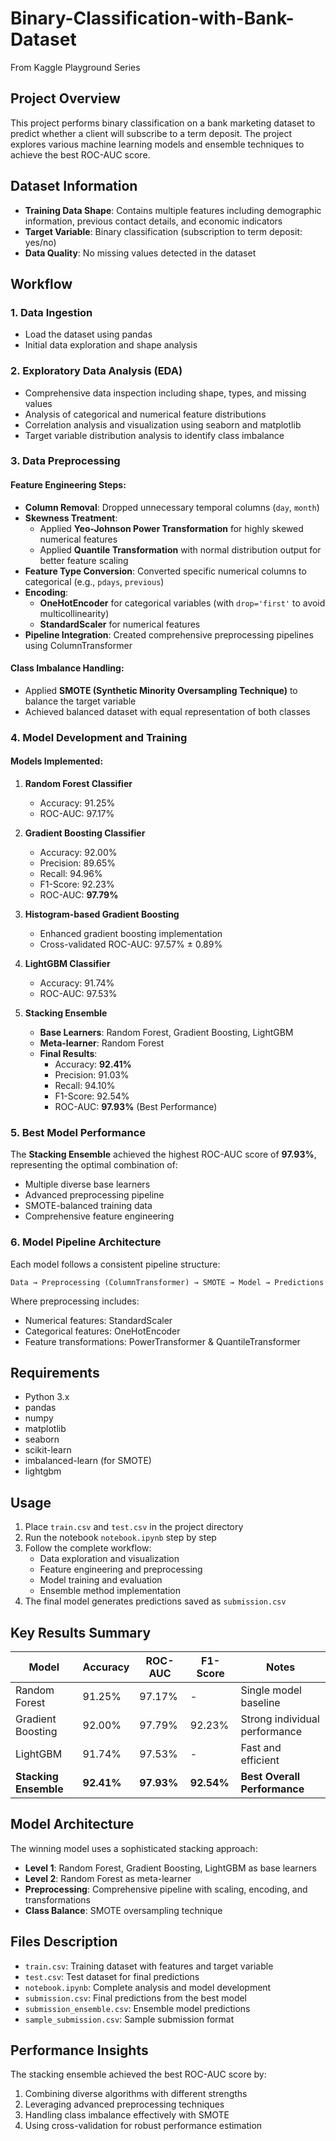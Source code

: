 # Binary-Classification-with-Bank-Dataset

From Kaggle Playground Series

## Project Overview

This project performs binary classification on a bank marketing dataset to predict whether a client will subscribe to a term deposit. The project explores various machine learning models and ensemble techniques to achieve the best ROC-AUC score.

## Dataset Information

- **Training Data Shape**: Contains multiple features including demographic information, previous contact details, and economic indicators
- **Target Variable**: Binary classification (subscription to term deposit: yes/no)
- **Data Quality**: No missing values detected in the dataset

## Workflow

### 1. Data Ingestion
- Load the dataset using pandas
- Initial data exploration and shape analysis

### 2. Exploratory Data Analysis (EDA)
- Comprehensive data inspection including shape, types, and missing values
- Analysis of categorical and numerical feature distributions
- Correlation analysis and visualization using seaborn and matplotlib
- Target variable distribution analysis to identify class imbalance

### 3. Data Preprocessing

#### Feature Engineering Steps:
- **Column Removal**: Dropped unnecessary temporal columns (`day`, `month`)
- **Skewness Treatment**: 
  - Applied **Yeo-Johnson Power Transformation** for highly skewed numerical features
  - Applied **Quantile Transformation** with normal distribution output for better feature scaling
- **Feature Type Conversion**: Converted specific numerical columns to categorical (e.g., `pdays`, `previous`)
- **Encoding**: 
  - **OneHotEncoder** for categorical variables (with `drop='first'` to avoid multicollinearity)
  - **StandardScaler** for numerical features
- **Pipeline Integration**: Created comprehensive preprocessing pipelines using ColumnTransformer

#### Class Imbalance Handling:
- Applied **SMOTE (Synthetic Minority Oversampling Technique)** to balance the target variable
- Achieved balanced dataset with equal representation of both classes

### 4. Model Development and Training

#### Models Implemented:

1. **Random Forest Classifier**
   - Accuracy: 91.25%
   - ROC-AUC: 97.17%

2. **Gradient Boosting Classifier**
   - Accuracy: 92.00%
   - Precision: 89.65%
   - Recall: 94.96%
   - F1-Score: 92.23%
   - ROC-AUC: **97.79%**

3. **Histogram-based Gradient Boosting**
   - Enhanced gradient boosting implementation
   - Cross-validated ROC-AUC: 97.57% ± 0.89%

4. **LightGBM Classifier**
   - Accuracy: 91.74%
   - ROC-AUC: 97.53%

5. **Stacking Ensemble**
   - **Base Learners**: Random Forest, Gradient Boosting, LightGBM
   - **Meta-learner**: Random Forest
   - **Final Results**:
     - Accuracy: **92.41%**
     - Precision: 91.03%
     - Recall: 94.10%
     - F1-Score: 92.54%
     - ROC-AUC: **97.93%** (Best Performance)

### 5. Best Model Performance

The **Stacking Ensemble** achieved the highest ROC-AUC score of **97.93%**, representing the optimal combination of:
- Multiple diverse base learners
- Advanced preprocessing pipeline
- SMOTE-balanced training data
- Comprehensive feature engineering

### 6. Model Pipeline Architecture

Each model follows a consistent pipeline structure:
```
Data → Preprocessing (ColumnTransformer) → SMOTE → Model → Predictions
```

Where preprocessing includes:
- Numerical features: StandardScaler
- Categorical features: OneHotEncoder
- Feature transformations: PowerTransformer & QuantileTransformer

## Requirements

- Python 3.x
- pandas
- numpy
- matplotlib
- seaborn
- scikit-learn
- imbalanced-learn (for SMOTE)
- lightgbm

## Usage

1. Place `train.csv` and `test.csv` in the project directory
2. Run the notebook `notebook.ipynb` step by step
3. Follow the complete workflow:
   - Data exploration and visualization
   - Feature engineering and preprocessing
   - Model training and evaluation
   - Ensemble method implementation
4. The final model generates predictions saved as `submission.csv`

## Key Results Summary

| Model | Accuracy | ROC-AUC | F1-Score | Notes |
|-------|----------|---------|-----------|-------|
| Random Forest | 91.25% | 97.17% | - | Single model baseline |
| Gradient Boosting | 92.00% | 97.79% | 92.23% | Strong individual performance |
| LightGBM | 91.74% | 97.53% | - | Fast and efficient |
| **Stacking Ensemble** | **92.41%** | **97.93%** | **92.54%** | **Best Overall Performance** |

## Model Architecture

The winning model uses a sophisticated stacking approach:
- **Level 1**: Random Forest, Gradient Boosting, LightGBM as base learners
- **Level 2**: Random Forest as meta-learner
- **Preprocessing**: Comprehensive pipeline with scaling, encoding, and transformations
- **Class Balance**: SMOTE oversampling technique

## Files Description

- `train.csv`: Training dataset with features and target variable
- `test.csv`: Test dataset for final predictions
- `notebook.ipynb`: Complete analysis and model development
- `submission.csv`: Final predictions from the best model
- `submission_ensemble.csv`: Ensemble model predictions
- `sample_submission.csv`: Sample submission format

## Performance Insights

The stacking ensemble achieved the best ROC-AUC score by:
1. Combining diverse algorithms with different strengths
2. Leveraging advanced preprocessing techniques
3. Handling class imbalance effectively with SMOTE
4. Using cross-validation for robust performance estimation